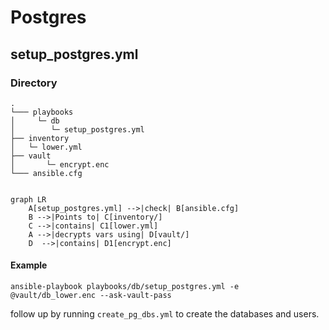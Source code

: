 # Postgres

## setup_postgres.yml

### Directory

```text
.
└─── playbooks
│	  └─ db
│	  	 └─ setup_postgres.yml
├── inventory
│   └─ lower.yml
├── vault
│		└─ encrypt.enc
└─── ansible.cfg  	 
	  	 
```


```mermaid
graph LR
    A[setup_postgres.yml] -->|check| B[ansible.cfg]
    B -->|Points to| C[inventory/]
    C -->|contains| C1[lower.yml]
    A -->|decrypts vars using| D[vault/]
    D  -->|contains| D1[encrypt.enc]

```

#### Example

```
ansible-playbook playbooks/db/setup_postgres.yml -e @vault/db_lower.enc --ask-vault-pass
```

follow up by running `create_pg_dbs.yml` to create the databases and users.
